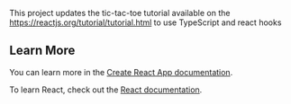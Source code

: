 This project updates the tic-tac-toe tutorial available on the https://reactjs.org/tutorial/tutorial.html to use TypeScript and react hooks


## Learn More

You can learn more in the [Create React App documentation](https://facebook.github.io/create-react-app/docs/getting-started).

To learn React, check out the [React documentation](https://reactjs.org/).
